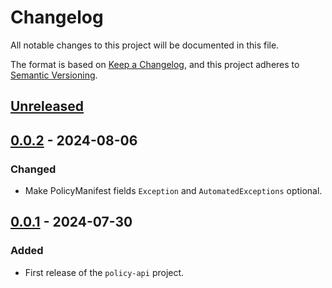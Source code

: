 # Changelog

All notable changes to this project will be documented in this file.

The format is based on [Keep a Changelog](https://keepachangelog.com/en/1.0.0/),
and this project adheres to [Semantic Versioning](https://semver.org/spec/v2.0.0.html).

## [Unreleased]

## [0.0.2] - 2024-08-06

### Changed

- Make PolicyManifest fields `Exception` and `AutomatedExceptions` optional.

## [0.0.1] - 2024-07-30

### Added

- First release of the `policy-api` project.

[Unreleased]: https://github.com/giantswarm/policy-api/compare/v0.0.2...HEAD
[0.0.2]: https://github.com/giantswarm/policy-api/compare/v0.0.1...v0.0.2
[0.0.1]: https://github.com/giantswarm/policy-api/releases/tag/v0.0.1
